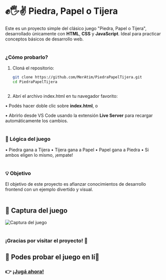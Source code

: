 # ✊🖐✌ Piedra, Papel o Tijera

Este es un proyecto simple del clásico juego "Piedra, Papel o Tijera", desarrollado únicamente con **HTML**, **CSS** y **JavaScript**. Ideal para practicar conceptos básicos de desarrollo web. <br> <br>

### ¿Cómo probarlo?

1. Cloná el repositorio:

   ```bash
   git clone https://github.com/MerAtim/PiedraPapelTijera.git
   cd PiedraPapelTijera
       
2. Abrí el archivo index.html en tu navegador favorito:

• Podés hacer doble clic sobre **index.html**, o

• Abrirlo desde VS Code usando la extensión **Live Server** para recargar automáticamente los cambios.  <br> <br>

### 🧠 Lógica del juego

• Piedra gana a Tijera
• Tijera gana a Papel
• Papel gana a Piedra
• Si ambos eligen lo mismo, ¡empate!  <br> <br>

### 💡 Objetivo

El objetivo de este proyecto es afianzar conocimientos de desarrollo frontend con un ejemplo divertido y visual.  <br> <br>

## 📸 Captura del juego

![Captura del juego](https://github.com/MerAtim/PiedraPapelTijera/blob/main/assets/shot.png?raw=true) <br> <br>

### ¡Gracias por visitar el proyecto! 🙌

## 🔗 Podes probar el juego en lí🌟

### 👉 [¡Jugá ahora!](https://meratim.github.io/PiedraPapelTijera/) 
